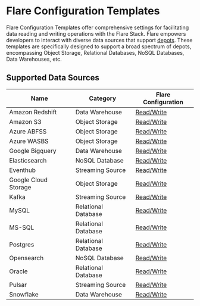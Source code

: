 # Flare Configuration Templates

Flare Configuration Templates offer comprehensive settings for facilitating data reading and writing operations with the Flare Stack. Flare empowers developers to interact with diverse data sources that support [depots](/resources/depot/). These templates are specifically designed to support a broad spectrum of depots, encompassing Object Storage, Relational Databases, NoSQL Databases, Data Warehouses, etc.

## Supported Data Sources

<center>

| Name             | Category         | Flare Configuration                                                                 |
|------------------|------------------|------------------------------------------------------------------------------------|
| Amazon Redshift  | Data Warehouse    | [Read/Write](/resources/stacks/flare/configuration_templates/amazon_redshift/)      |
| Amazon S3        | Object Storage    | [Read/Write](/resources/stacks/flare/configuration_templates/object_storage_depots/)|
| Azure ABFSS      | Object Storage    | [Read/Write](/resources/stacks/flare/configuration_templates/object_storage_depots/)|
| Azure WASBS      | Object Storage    | [Read/Write](/resources/stacks/flare/configuration_templates/object_storage_depots) |
| Google Bigquery  | Data Warehouse    | [Read/Write](/resources/stacks/flare/configuration_templates/google_bigquery/)      |
| Elasticsearch    | NoSQL Database    | [Read/Write](/resources/stacks/flare/configuration_templates/elasticsearch/)        |
| Eventhub         | Streaming Source  | [Read/Write](/resources/stacks/flare/configuration_templates/eventhub/)             |
| Google Cloud Storage | Object Storage| [Read/Write](/resources/stacks/flare/configuration_templates/object_storage_depots/)|
| Kafka            | Streaming Source  | [Read/Write](/resources/stacks/flare/configuration_templates/kafka/)               |
| MySQL            | Relational Database| [Read/Write](/resources/stacks/flare/configuration_templates/mysql/)               |
| MS-SQL           | Relational Database| [Read/Write](/resources/stacks/flare/configuration_templates/mssql/)               |
| Postgres         | Relational Database| [Read/Write](/resources/stacks/flare/configuration_templates/postgres/)            |
| Opensearch       | NoSQL Database    | [Read/Write](/resources/stacks/flare/configuration_templates/opensearch/)          |
| Oracle           | Relational Database| [Read/Write](/resources/stacks/flare/configuration_templates/oracle/)              |
| Pulsar           | Streaming Source  | [Read/Write](/resources/stacks/flare/configuration_templates/pulsar/)              |
| Snowflake        | Data Warehouse    | [Read/Write](/resources/stacks/flare/configuration_templates/snowflake/)           |

</center>